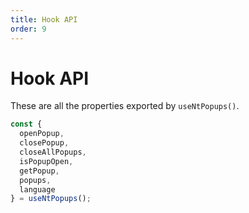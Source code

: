 ```yaml
---
title: Hook API
order: 9
---
```


# Hook API
These are all the properties exported by `useNtPopups()`.

```typescript
const {
  openPopup,
  closePopup,
  closeAllPopups,
  isPopupOpen,
  getPopup,
  popups,
  language
} = useNtPopups();
```